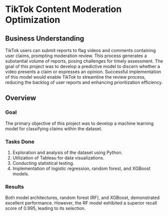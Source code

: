 # TikTok Content Moderation Optimization

## Business Understanding
TikTok users can submit reports to flag videos and comments containing user claims, prompting moderation review. This process generates a substantial volume of reports, posing challenges for timely assessment. The goal of this project was to develop a predictive model to discern whether a video presents a claim or expresses an opinion. Successful implementation of this model would enable TikTok to streamline the review process, reducing the backlog of user reports and enhancing prioritization efficiency.

## Overview

### Goal
The primary objective of this project was to develop a machine learning model for classifying claims within the dataset.

### Tasks Done
1. Exploration and analysis of the dataset using Python.
2. Utilization of Tableau for data visualizations.
3. Conducting statistical testing.
4. Implementation of logistic regression, random forest, and XGBoost models.

### Results
Both model architectures, random forest (RF), and XGBoost, demonstrated excellent performance. However, the RF model exhibited a superior recall score of 0.995, leading to its selection.
